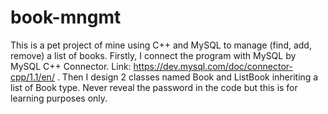 # book-mngmt
This is a pet project of mine using C++ and MySQL to manage (find, add, remove) a list of books.
Firstly, I connect the program with MySQL by MySQL C++ Connector. Link: https://dev.mysql.com/doc/connector-cpp/1.1/en/ .
Then I design 2 classes named Book and ListBook inheriting a list of Book type. Never reveal the password in the code but this is for learning purposes only.

